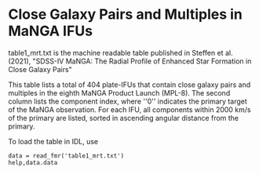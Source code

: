 # Close Galaxy Pairs and Multiples in MaNGA IFUs

table1_mrt.txt is the machine readable table published in Steffen et al. (2021), "SDSS-IV MaNGA: The Radial Profile of Enhanced Star Formation in Close Galaxy Pairs"

This table lists a total of 404 plate-IFUs that contain close galaxy pairs and multiples in the eighth MaNGA Product Launch (MPL-8). The second column lists the component index, where ''0'' indicates the primary target of the MaNGA observation. For each IFU, all components within 2000 km/s of the primary are listed, sorted in ascending angular distance from the primary.

To load the table in IDL, use
```idl
data = read_fmr('table1_mrt.txt')                                
help,data.data
```
